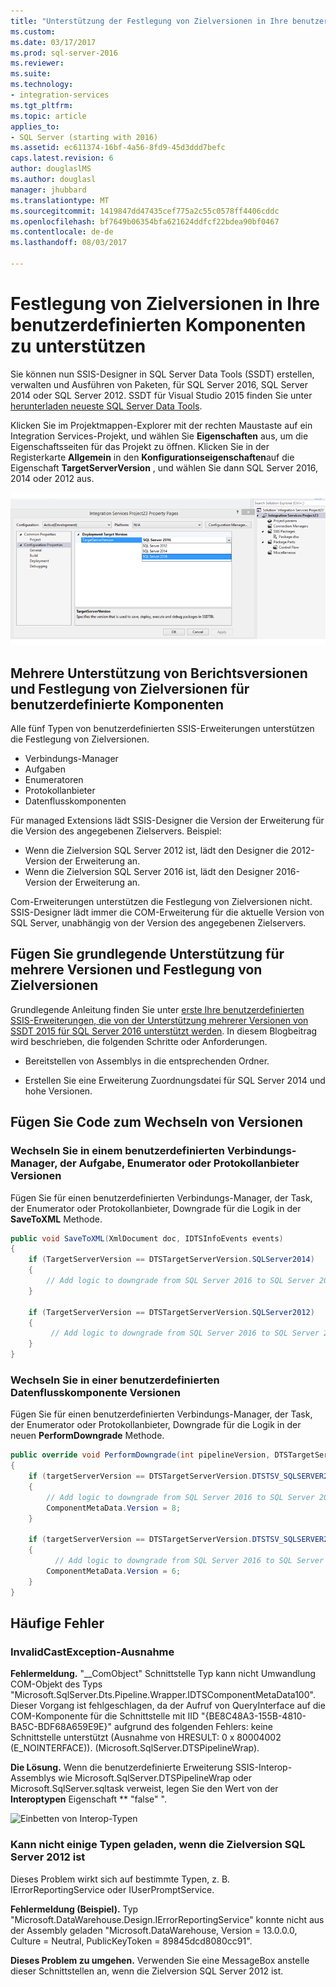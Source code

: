 ```yaml
---
title: "Unterstützung der Festlegung von Zielversionen in Ihre benutzerdefinierten Komponenten | Microsoft Docs"
ms.custom: 
ms.date: 03/17/2017
ms.prod: sql-server-2016
ms.reviewer: 
ms.suite: 
ms.technology:
- integration-services
ms.tgt_pltfrm: 
ms.topic: article
applies_to:
- SQL Server (starting with 2016)
ms.assetid: ec611374-16bf-4a56-8fd9-45d3ddd7befc
caps.latest.revision: 6
author: douglaslMS
ms.author: douglasl
manager: jhubbard
ms.translationtype: MT
ms.sourcegitcommit: 1419847dd47435cef775a2c55c0578ff4406cddc
ms.openlocfilehash: bf7649b06354bfa621624ddfcf22bdea90bf0467
ms.contentlocale: de-de
ms.lasthandoff: 08/03/2017

---
```

# <a name="support-multi-targeting-in-your-custom-components"></a>Festlegung von Zielversionen in Ihre benutzerdefinierten Komponenten zu unterstützen
 Sie können nun SSIS-Designer in SQL Server Data Tools (SSDT) erstellen, verwalten und Ausführen von Paketen, für SQL Server 2016, SQL Server 2014 oder SQL Server 2012. SSDT für Visual Studio 2015 finden Sie unter [herunterladen neueste SQL Server Data Tools](https://msdn.microsoft.com/library/mt204009.aspx). 

 Klicken Sie im Projektmappen-Explorer mit der rechten Maustaste auf ein Integration Services-Projekt, und wählen Sie **Eigenschaften** aus, um die Eigenschaftsseiten für das Projekt zu öffnen. Klicken Sie in der Registerkarte **Allgemein** in den **Konfigurationseigenschaften**auf die Eigenschaft **TargetServerVersion** , und wählen Sie dann SQL Server 2016, 2014 oder 2012 aus.  
   
 ![TargetServerVersion-Eigenschaft im Dialogfeld Projekt](../../integration-services/media/targetserverversion2.png "TargetServerVersion-Eigenschaft in den Projekteigenschaften (Dialogfeld)")  
 
 ## <a name="multiple-version-support-and-multi-targeting-for-custom-components"></a>Mehrere Unterstützung von Berichtsversionen und Festlegung von Zielversionen für benutzerdefinierte Komponenten
 
Alle fünf Typen von benutzerdefinierten SSIS-Erweiterungen unterstützen die Festlegung von Zielversionen.
-   Verbindungs-Manager
-   Aufgaben
-   Enumeratoren
-   Protokollanbieter
-   Datenflusskomponenten

Für managed Extensions lädt SSIS-Designer die Version der Erweiterung für die Version des angegebenen Zielservers. Beispiel:
-   Wenn die Zielversion SQL Server 2012 ist, lädt den Designer die 2012-Version der Erweiterung an.
-   Wenn die Zielversion SQL Server 2016 ist, lädt den Designer 2016-Version der Erweiterung an.

Com-Erweiterungen unterstützen die Festlegung von Zielversionen nicht. SSIS-Designer lädt immer die COM-Erweiterung für die aktuelle Version von SQL Server, unabhängig von der Version des angegebenen Zielservers.

## <a name="add-basic-support-for-multiple-versions-and-multi-targeting"></a>Fügen Sie grundlegende Unterstützung für mehrere Versionen und Festlegung von Zielversionen

Grundlegende Anleitung finden Sie unter [erste Ihre benutzerdefinierten SSIS-Erweiterungen, die von der Unterstützung mehrerer Versionen von SSDT 2015 für SQL Server 2016 unterstützt werden](https://blogs.msdn.microsoft.com/ssis/2016/04/19/getting-your-ssis-custom-extensions-to-be-supported-by-the-multi-version-support-of-ssdt-2015-for-sql-server-2016/). In diesem Blogbeitrag wird beschrieben, die folgenden Schritte oder Anforderungen.

-   Bereitstellen von Assemblys in die entsprechenden Ordner.

-   Erstellen Sie eine Erweiterung Zuordnungsdatei für SQL Server 2014 und hohe Versionen.

## <a name="add-code-to-switch-versions"></a>Fügen Sie Code zum Wechseln von Versionen

### <a name="switch-versions-in-a-custom-connection-manager-task-enumerator-or-log-provider"></a>Wechseln Sie in einem benutzerdefinierten Verbindungs-Manager, der Aufgabe, Enumerator oder Protokollanbieter Versionen

Fügen Sie für einen benutzerdefinierten Verbindungs-Manager, der Task, der Enumerator oder Protokollanbieter, Downgrade für die Logik in der **SaveToXML** Methode.

```csharp
public void SaveToXML(XmlDocument doc, IDTSInfoEvents events)
{
    if (TargetServerVersion == DTSTargetServerVersion.SQLServer2014)
    {
        // Add logic to downgrade from SQL Server 2016 to SQL Server 2014.
    }

    if (TargetServerVersion == DTSTargetServerVersion.SQLServer2012)
    {
         // Add logic to downgrade from SQL Server 2016 to SQL Server 2012.
    }
}
```

### <a name="switch-versions-in-a-custom-data-flow-component"></a>Wechseln Sie in einer benutzerdefinierten Datenflusskomponente Versionen

Fügen Sie für einen benutzerdefinierten Verbindungs-Manager, der Task, der Enumerator oder Protokollanbieter, Downgrade für die Logik in der neuen **PerformDowngrade** Methode.

```csharp
public override void PerformDowngrade(int pipelineVersion, DTSTargetServerVersion targetServerVersion)
{
    if (targetServerVersion == DTSTargetServerVersion.DTSTSV_SQLSERVER2014)
    {
        // Add logic to downgrade from SQL Server 2016 to SQL Server 2014.
        ComponentMetaData.Version = 8;
    }

    if (targetServerVersion == DTSTargetServerVersion.DTSTSV_SQLSERVER2012)
    {
          // Add logic to downgrade from SQL Server 2016 to SQL Server 2012.
        ComponentMetaData.Version = 6;
    }
}
```

## <a name="common-errors"></a>Häufige Fehler

### <a name="invalidcastexception"></a>InvalidCastException-Ausnahme

**Fehlermeldung.** "__ComObject" Schnittstelle Typ kann nicht Umwandlung COM-Objekt des Typs "Microsoft.SqlServer.Dts.Pipeline.Wrapper.IDTSComponentMetaData100". Dieser Vorgang ist fehlgeschlagen, da der Aufruf von QueryInterface auf die COM-Komponente für die Schnittstelle mit IID "{BE8C48A3-155B-4810-BA5C-BDF68A659E9E}" aufgrund des folgenden Fehlers: keine Schnittstelle unterstützt (Ausnahme von HRESULT: 0 x 80004002 (E_NOINTERFACE)). (Microsoft.SqlServer.DTSPipelineWrap).

**Die Lösung.** Wenn die benutzerdefinierte Erweiterung SSIS-Interop-Assemblys wie Microsoft.SqlServer.DTSPipelineWrap oder Microsoft.SqlServer.sqltask verweist, legen Sie den Wert von der **Interoptypen** Eigenschaft ** "false" ".

![Einbetten von Interop-Typen](../../integration-services/extending-packages-custom-objects/media/embed-interop-types.png)

### <a name="unable-to-load-some-types-when-target-version-is-sql-server-2012"></a>Kann nicht einige Typen geladen, wenn die Zielversion SQL Server 2012 ist

Dieses Problem wirkt sich auf bestimmte Typen, z. B. IErrorReportingService oder IUserPromptService.

**Fehlermeldung (Beispiel).** Typ "Microsoft.DataWarehouse.Design.IErrorReportingService" konnte nicht aus der Assembly geladen "Microsoft.DataWarehouse, Version = 13.0.0.0, Culture = Neutral, PublicKeyToken = 89845dcd8080cc91".

**Dieses Problem zu umgehen.** Verwenden Sie eine MessageBox anstelle dieser Schnittstellen an, wenn die Zielversion SQL Server 2012 ist.


